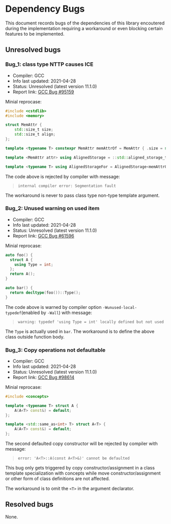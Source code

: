 # Dependency Bugs

This document records bugs of the dependencies of this library encoutered during the implementation requiring a workaround or even blocking certain features to be implemented.

## Unresolved bugs

### Bug_1: class type NTTP causes ICE

- Compiler: GCC
- Info last updated: 2021-04-28
- Status: Unresolved (latest version 11.1.0)
- Report link: [GCC Bug #95159](https://gcc.gnu.org/bugzilla/show_bug.cgi?id=95159)

Minial reprocase:

```cpp
#include <cstdlib>
#include <memory>

struct MemAttr {
	std::size_t size;
	std::size_t align;
};

template <typename T> constexpr MemAttr memAttrOf = MemAttr { .size = sizeof(T), .align = alignof(T) };

template <MemAttr attr> using AlignedStorage = ::std::aligned_storage_t<attr.size, attr.align>;

template <typename T> using AlignedStorageFor = AlignedStorage<memAttrOf<T>>;
```

The code above is rejected by compiler with message:

> ```terminal
> internal compiler error: Segmentation fault
> ```

The workaround is never to pass class type non-type template argument.

### Bug_2: Unused warning on used item

- Compiler: GCC
- Info last updated: 2021-04-28
- Status: Unresolved (latest version 11.1.0)
- Report link: [GCC Bug #61596](https://gcc.gnu.org/bugzilla/show_bug.cgi?id=61596)

Minial reprocase:

```cpp
auto foo() {
  struct A {
    using Type = int;
  };
  return A();
}

auto bar() {
  return decltype(foo())::Type();
}
```

The code above is warned by compiler option `-Wunused-local-typedef`(enabled by `-Wall`) with message:

> ```terminal
> warning: typedef 'using Type = int' locally defined but not used
> ```

The `Type` is actually used in `bar`. The workaround is to define the above class outside function body.

### Bug_3: Copy operations not defaultable

- Compiler: GCC
- Info last updated: 2021-04-28
- Status: Unresolved (latest version 11.1.0)
- Report link: [GCC Bug #98614](https://gcc.gnu.org/bugzilla/show_bug.cgi?id=98614)

Minial reprocase:

```cpp
#include <concepts>

template <typename T> struct A {
	A(A<T> const&) = default;
};

template <std::same_as<int> T> struct A<T> {
	A(A<T> const&) = default;
};
```

The second defaulted copy constructor will be rejected by compiler with message:

> ```terminal
> error: 'A<T>::A(const A<T>&)' cannot be defaulted
> ```

This bug only gets triggered by copy constructor/assignment in a class template specialization with concepts while move constructor/assignment or other form of class definitions are not affected.

The workaround is to omit the `<T>` in the argument declarator.

## Resolved bugs

None.
